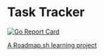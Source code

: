# Task Tracker
[![Go Report Card](https://goreportcard.com/badge/github.com/abrehamm/task-tracker)](https://goreportcard.com/report/github.com/abrehamm/task-tracker)

[A Roadmap.sh learning project](https://roadmap.sh/projects/task-tracker)
